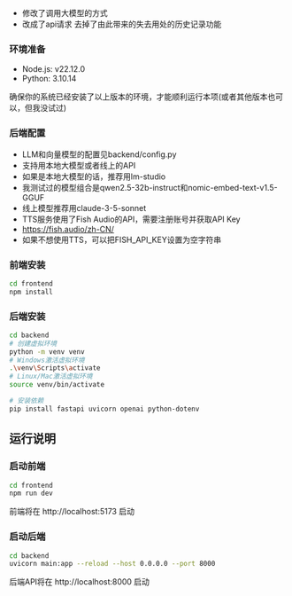 - 修改了调用大模型的方式
- 改成了api请求
去掉了由此带来的失去用处的历史记录功能

### 环境准备

- Node.js: v22.12.0
- Python: 3.10.14

确保你的系统已经安装了以上版本的环境，才能顺利运行本项(或者其他版本也可以，但我没试过)

### 后端配置
- LLM和向量模型的配置见backend/config.py
- 支持用本地大模型或者线上的API
- 如果是本地大模型的话，推荐用lm-studio
- 我测试过的模型组合是qwen2.5-32b-instruct和nomic-embed-text-v1.5-GGUF
- 线上模型推荐用claude-3-5-sonnet
- TTS服务使用了Fish Audio的API，需要注册账号并获取API Key
- https://fish.audio/zh-CN/
- 如果不想使用TTS，可以把FISH_API_KEY设置为空字符串

### 前端安装
```bash
cd frontend
npm install
```

### 后端安装
```bash
cd backend
# 创建虚拟环境
python -m venv venv
# Windows激活虚拟环境
.\venv\Scripts\activate
# Linux/Mac激活虚拟环境
source venv/bin/activate

# 安装依赖
pip install fastapi uvicorn openai python-dotenv
```

## 运行说明

### 启动前端
```bash
cd frontend
npm run dev
```
前端将在 http://localhost:5173 启动

### 启动后端
```bash
cd backend
uvicorn main:app --reload --host 0.0.0.0 --port 8000
```
后端API将在 http://localhost:8000 启动
